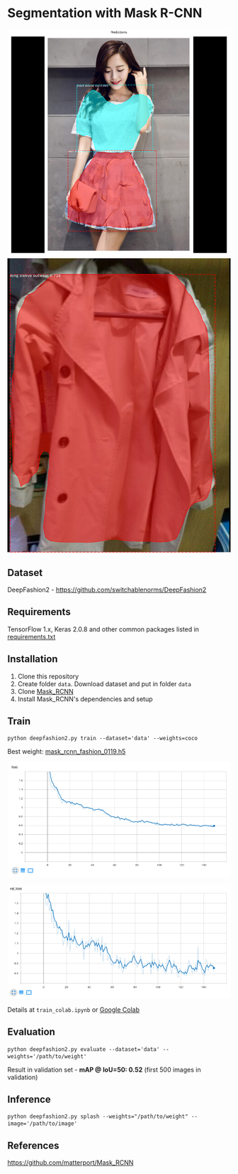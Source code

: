 # Segmentation with Mask R-CNN

![](assets/sample1.png)
![](assets/sample2.png)

## Dataset
DeepFashion2 - https://github.com/switchablenorms/DeepFashion2

## Requirements
TensorFlow 1.x, Keras 2.0.8 and other common packages listed in [requirements.txt](https://github.com/matterport/Mask_RCNN)

## Installation
1. Clone this repository
2. Create folder `data`. Download dataset and put in folder `data`
3. Clone [Mask_RCNN](https://github.com/matterport/Mask_RCNN)
4. Install Mask_RCNN's dependencies and setup

## Train
```
python deepfashion2.py train --dataset='data' --weights=coco
```

Best weight: [mask_rcnn_fashion_0119.h5](https://drive.google.com/file/d/1eZIxmBvTsfYAXlebAQrnKsexobc7bQQb/view?usp=sharing)

![](assets/train_loss.png)

![](assets/validation_loss.png)

Details at `train_colab.ipynb` or [Google Colab](https://colab.research.google.com/drive/1SMkgzluyvFkP_pXo5ijyB0jn0hMtY7h2?usp=sharing)

## Evaluation
```
python deepfashion2.py evaluate --dataset='data' --weights='/path/to/weight'
```
Result in validation set - **mAP @ IoU=50: 0.52** (first 500 images in validation)

## Inference
```
python deepfashion2.py splash --weights="/path/to/weight" --image='/path/to/image'
```

## References
https://github.com/matterport/Mask_RCNN